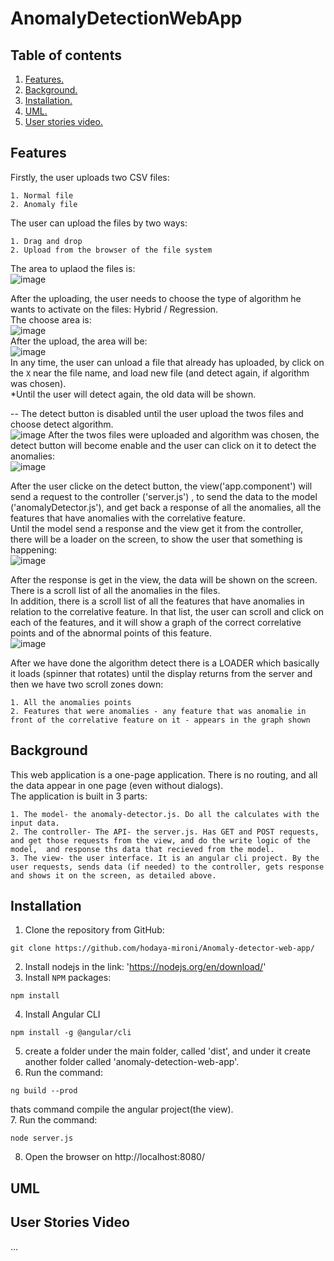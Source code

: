 # AnomalyDetectionWebApp

## Table of contents
1. [ Features. ](#feat)  
2. [ Background. ](#back)  
3. [ Installation. ](#inst)
4. [ UML. ](#UML)
5. [ User stories video. ](#user)

<a name="feat"></a>
## Features
Firstly, the user uploads two CSV files:  
```
1. Normal file
2. Anomaly file  
```

The user can upload the files by two ways:  
```
1. Drag and drop
2. Upload from the browser of the file system  
```
The area to uplaod the files is:    
![image](https://user-images.githubusercontent.com/71708182/120105834-4d6f6080-c163-11eb-929c-01112285a43b.png)


After the uploading, the user needs to choose the type of algorithm he wants to activate on the files: Hybrid / Regression.  
The choose area is:   
![image](https://user-images.githubusercontent.com/71708182/120105886-7132a680-c163-11eb-8d92-f7e457708ffb.png)   
 After the upload, the area will be:   
 ![image](https://user-images.githubusercontent.com/71708182/120106105-6fb5ae00-c164-11eb-931e-d9a8d087cd15.png)   
 In any time, the user can unload a file that already has uploaded, by click on the `X` near the file name, and load new file (and detect again, if algorithm was chosen).    
*Until the user will detect again, the old data will be shown.   

-- The detect button is disabled until the user upload the twos files and choose detect algorithm.    
![image](https://user-images.githubusercontent.com/71708182/120105971-dab2b500-c163-11eb-81fc-5cb4b8be2cda.png)
After the twos files were uploaded and algorithm was chosen, the detect button will become enable and the user can click on it to detect the anomalies:   
![image](https://user-images.githubusercontent.com/71708182/120106202-db981680-c164-11eb-8961-9c461b49c33e.png)

After the user clicke on the detect button, the view('app.component') will send a request to the controller ('server.js') , to send the data to the model ('anomalyDetector.js'),
and get back a response of all the anomalies, all the features that have anomalies with the correlative feature.   
Until the model send a response and the view get it from the controller, there will be a loader on the screen, to show the user that something is happening:   
![image](https://user-images.githubusercontent.com/71708182/120106419-87416680-c165-11eb-915b-72ce0ba2b16b.png)   

After the response is get in the view, the data will be shown on the screen.   
There is a scroll list of all the anomalies in the files.   
In addition, there is a scroll list of all the features that have anomalies in relation to the correlative feature. In that list, the user can scroll and click on each of the features, and it will show a graph of the correct correlative points and of the abnormal points of this feature.   
![image](https://user-images.githubusercontent.com/71708182/120106597-57df2980-c166-11eb-9072-7e0a38f307f5.png)
 

After we have done the algorithm detect there is a LOADER which basically it loads (spinner that rotates) until the display returns from the server and then we have two scroll zones down:  
```
1. All the anomalies points
2. Features that were anomalies - any feature that was anomalie in front of the correlative feature on it - appears in the graph shown  
```
<a name="back"></a>
## Background
This web application is a one-page application. There is no routing, and all the data appear in one page (even without dialogs).   
The application is built in 3 parts:
```
1. The model- the anomaly-detector.js. Do all the calculates with the input data.
2. The controller- The API- the server.js. Has GET and POST requests, and get those requests from the view, and do the write logic of the model,  and response ths data that recieved from the model.
3. The view- the user interface. It is an angular cli project. By the user requests, sends data (if needed) to the controller, gets response and shows it on the screen, as detailed above.
```

<a name="inst"></a>
## Installation
1. Clone the repository from GitHub:  
```
git clone https://github.com/hodaya-mironi/Anomaly-detector-web-app/
```  
2. Install nodejs in the link: 'https://nodejs.org/en/download/'
3. Install `NPM` packages:  
```
npm install  
```  
4. Install Angular CLI
```  
npm install -g @angular/cli
```  
5. create a folder under the main folder, called 'dist', and under it create another folder called 'anomaly-detection-web-app'.
6. Run the command:
```  
ng build --prod   
```     
thats command compile the angular project(the view).   
7. Run the command:
```  
node server.js
```
8. Open the browser on  http://localhost:8080/    
<a name="UML"></a>
## UML

<a name="user"></a>
## User Stories Video
...
